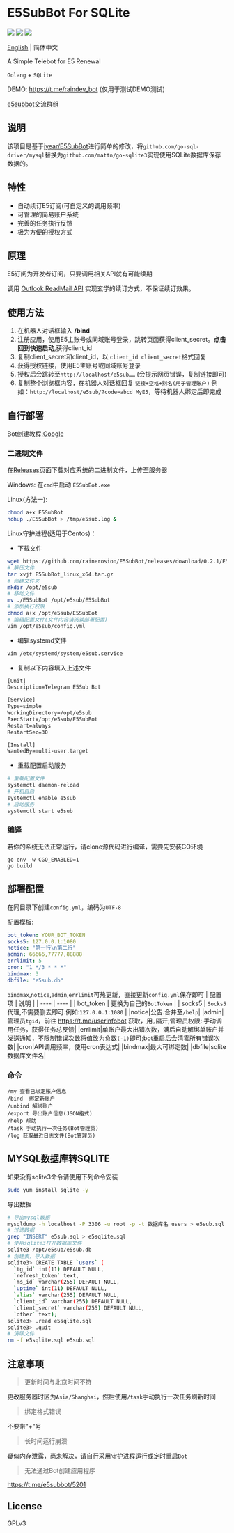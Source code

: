 # E5SubBot For SQLite

![](https://img.shields.io/github/go-mod/go-version/rainerosion/E5SubBot?style=flat-square)
![](https://img.shields.io/badge/license-GPL-lightgrey.svg?style=flat-square)
![](https://img.shields.io/github/v/release/rainerosion/E5SubBot?color=green&style=flat-square)

[English](https://github.com/rainerosion/E5SubBot) | 简体中文

A Simple Telebot for E5 Renewal

`Golang` + `SQLite`

DEMO: https://t.me/raindev_bot (仅用于测试DEMO测试)

[e5subbot交流群组](https://t.me/e5subbot)
## 说明
该项目是基于[iyear/E5SubBot](https://github.com/iyear/E5SubBot)进行简单的修改，将`github.com/go-sql-driver/mysql`替换为`github.com/mattn/go-sqlite3`实现使用SQLite数据库保存数据的。

## 特性

- 自动续订E5订阅(可自定义的调用频率)
- 可管理的简易账户系统
- 完善的任务执行反馈
- 极为方便的授权方式


## 原理

E5订阅为开发者订阅，只要调用相关API就有可能续期

调用 [Outlook ReadMail API](https://docs.microsoft.com/zh-cn/graph/api/user-list-messages?view=graph-rest-1.0&tabs=http) 实现玄学的续订方式，不保证续订效果。

## 使用方法

1. 在机器人对话框输入 **/bind**
2. 注册应用，使用E5主账号或同域账号登录，跳转页面获得client_secret。**点击回到快速启动**,获得client_id
3. 复制client_secret和client_id，以 `client_id client_secret`格式回复
4. 获得授权链接，使用E5主账号或同域账号登录
5. 授权后会跳转至`http://localhost/e5sub……`  (会提示网页错误，复制链接即可)
6. 复制整个浏览框内容，在机器人对话框回复 `链接+空格+别名(用于管理账户)`
   例如：`http://localhost/e5sub/?code=abcd MyE5`，等待机器人绑定后即完成

## 自行部署

Bot创建教程:[Google](https://www.google.com/search?q=telegram+Bot%E5%88%9B%E5%BB%BA%E6%95%99%E7%A8%8B)

### 二进制文件

在[Releases](https://github.com/rainerosion/E5SubBot/releases)页面下载对应系统的二进制文件，上传至服务器

Windows: 在`cmd`中启动 `E5SubBot.exe`

Linux(方法一):

```bash
chmod a+x E5SubBot
nohup ./E5SubBot > /tmp/e5sub.log &
```
Linux守护进程(适用于Centos)：

- 下载文件

```bash
wget https://github.com/rainerosion/E5SubBot/releases/download/0.2.1/E5SubBot_linux_x64.tar.gz
# 解压文件
tar xvjf E5SubBot_linux_x64.tar.gz
# 创建文件夹
mkdir /opt/e5sub
# 移动文件
mv ./E5SubBot /opt/e5sub/E5SubBot
# 添加执行权限
chmod a+x /opt/e5sub/E5SubBot
# 编辑配置文件(文件内容请阅读部署配置)
vim /opt/e5sub/config.yml
```

- 编辑systemd文件

```bash
vim /etc/systemd/system/e5sub.service
```

- 复制以下内容填入上述文件

```reStructuredText
[Unit]
Description=Telegram E5Sub Bot

[Service]
Type=simple
WorkingDirectory=/opt/e5sub
ExecStart=/opt/e5sub/E5SubBot
Restart=always
RestartSec=30

[Install]
WantedBy=multi-user.target
```

- 重载配置启动服务

```bash
# 重载配置文件
systemctl daemon-reload
# 开机自启
systemctl enable e5sub
# 启动服务
systemctl start e5sub
```

### 编译

若你的系统无法正常运行，请clone源代码进行编译，需要先安装GO环境

```shell
go env -w CGO_ENABLED=1
go build
```

## 部署配置

在同目录下创建`config.yml`，编码为`UTF-8`

配置模板:

```yaml
bot_token: YOUR_BOT_TOKEN
socks5: 127.0.0.1:1080
notice: "第一行\n第二行"
admin: 66666,77777,88888
errlimit: 5
cron: "1 */3 * * *"
bindmax: 3
dbfile: "e5sub.db"
```

`bindmax`,`notice`,`admin`,`errlimit`可热更新，直接更新`config.yml`保存即可
|  配置项   | 说明  |
|  ----  | ----  |
| bot_token  | 更换为自己的`BotToken` |
| socks5  | `Socks5`代理,不需要删去即可.例如:`127.0.0.1:1080` |
|notice|公告.合并至`/help`|
|admin|管理员`tgid`，前往 https://t.me/userinfobot 获取，用`,`隔开;管理员权限: 手动调用任务，获得任务总反馈|
|errlimit|单账户最大出错次数，满后自动解绑单账户并发送通知，不限制错误次数将值改为负数`(-1)`即可;bot重启后会清零所有错误次数|
|cron|API调用频率，使用cron表达式|
|bindmax|最大可绑定数|
|dbfile|sqlite数据库文件名|

### 命令
```
/my 查看已绑定账户信息  
/bind  绑定新账户  
/unbind 解绑账户  
/export 导出账户信息(JSON格式) 
/help 帮助  
/task 手动执行一次任务(Bot管理员)  
/log 获取最近日志文件(Bot管理员)  
```

## MYSQL数据库转SQLITE

如果没有sqlite3命令请使用下列命令安装

```bash
sudo yum install sqlite -y
```

导出数据

```bash
# 导出mysql数据
mysqldump -h localhost -P 3306 -u root -p -t 数据库名 users > e5sub.sql
# 过滤数据
grep "INSERT" e5sub.sql > e5sqlite.sql
# 使用sqlite3打开数据库文件
sqlite3 /opt/e5sub/e5sub.db
# 创建表，导入数据
sqlite3> CREATE TABLE `users` (
  `tg_id` int(11) DEFAULT NULL,
  `refresh_token` text,
  `ms_id` varchar(255) DEFAULT NULL,
  `uptime` int(11) DEFAULT NULL,
  `alias` varchar(255) DEFAULT NULL,
  `client_id` varchar(255) DEFAULT NULL,
  `client_secret` varchar(255) DEFAULT NULL,
  `other` text);
sqlite3> .read e5sqlite.sql
sqlite3> .quit
# 清除文件
rm -f e5sqlite.sql e5sub.sql
```

## 注意事项
> 更新时间与北京时间不符

更改服务器时区为`Asia/Shanghai`，然后使用`/task`手动执行一次任务刷新时间

> 绑定格式错误

不要带"+"号

> 长时间运行崩溃

疑似内存泄露，尚未解决，请自行采用守护进程运行或定时重启`Bot`

> 无法通过Bot创建应用程序

https://t.me/e5subbot/5201
## License

GPLv3 

